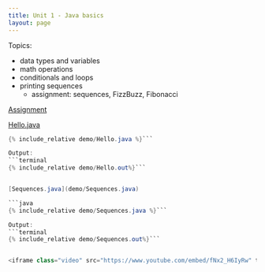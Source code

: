 ```yaml
---
title: Unit 1 - Java basics
layout: page
---
```


Topics:

- data types and variables
- math operations
- conditionals and loops
- printing sequences
    - assignment: sequences, FizzBuzz, Fibonacci

[Assignment](Unit1_Assignment)


[Hello.java](demo/Hello.java)

```java
{% include_relative demo/Hello.java %}```

Output:
```terminal
{% include_relative demo/Hello.out%}```


[Sequences.java](demo/Sequences.java)

```java
{% include_relative demo/Sequences.java %}```

Output:
```terminal
{% include_relative demo/Sequences.out%}```


<iframe class="video" src="https://www.youtube.com/embed/fNx2_H6IyRw" title="YouTube video player" frameborder="0" allow="accelerometer; autoplay; clipboard-write; encrypted-media; gyroscope; picture-in-picture" allowfullscreen></iframe>
